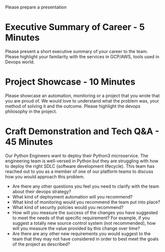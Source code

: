 Please prepare a presentation

# Executive Summary of Career - 5 Minutes
Please present a short executive summary of your career to the team. Please highlight your familarity with the services in GCP/AWS, tools used in Devops world.

# Project Showcase - 10 Minutes
Please showcase an automation, monitoring or a project that you wrote that you are proud of. We would love to understand what the problem was, your method of solving it and the outcome. Please highlight the devops philosophy in the project.


# Craft Demonstration and Tech Q&A - 45 Minutes

Our Python Engineers want to deploy their Python3 microservice. The engineering team is well-versed in Python but they are struggling with how to deploy the right SDLC (software development lifecycle). This team has reached out to you as a member of one of our platform teams to discuss how you would approach this problem.

* Are there any other questions you feel you need to clarify with the team about their devops strategy? 
* What kind of deployment automation will you recommend?
* What kind of monitoring would you recommend the team put into place?
* What kind of security policies would you recommend?
* How will you measure the success of the changes you have suggested to meet the needs of that specific requirement? For example, if you suggest a totally new source control system (not recommended), how will you measure the value provided by this change over time?
* Are there are any other new requirements you would suggest to the team that they may not have considered in order to best meet the goals of the project as described?
